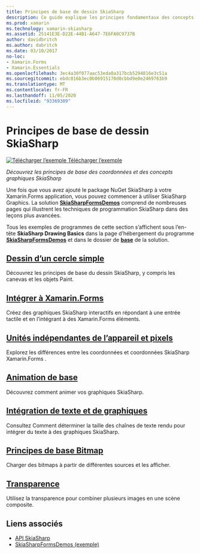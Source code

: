 ```yaml
---
title: Principes de base de dessin SkiaSharp
description: Ce guide explique les principes fondamentaux des concepts et coordonnées graphiques SkiaSharp dans les Xamarin.Forms applications.
ms.prod: xamarin
ms.technology: xamarin-skiasharp
ms.assetid: 25141E3E-D22E-44B1-A647-7E6FA0C9737B
author: davidbritch
ms.author: dabritch
ms.date: 03/10/2017
no-loc:
- Xamarin.Forms
- Xamarin.Essentials
ms.openlocfilehash: 3ec4a30f077aac53eda0a317bcb5294816e3c51a
ms.sourcegitcommit: ebdc016b3ec0b06915170d0cbbd9e0e2469763b9
ms.translationtype: MT
ms.contentlocale: fr-FR
ms.lasthandoff: 11/05/2020
ms.locfileid: "93369309"
---
```

# <a name="skiasharp-drawing-basics"></a>Principes de base de dessin SkiaSharp

[![Télécharger l’exemple](~/media/shared/download.png) Télécharger l’exemple](/samples/xamarin/xamarin-forms-samples/skiasharpforms-demos)

_Découvrez les principes de base des coordonnées et des concepts graphiques SkiaSharp_

Une fois que vous avez ajouté le package NuGet SkiaSharp à votre Xamarin.Forms application, vous pouvez commencer à utiliser SkiaSharp Graphics. La solution [**SkiaSharpFormsDemos**](/samples/xamarin/xamarin-forms-samples/skiasharpforms-demos) comprend de nombreuses pages qui illustrent les techniques de programmation SkiaSharp dans des leçons plus avancées.

Tous les exemples de programmes de cette section s’affichent sous l’en-tête **SkiaSharp Drawing Basics** dans la page d’hébergement du programme [**SkiaSharpFormsDemos**](/samples/xamarin/xamarin-forms-samples/skiasharpforms-demos) et dans le dossier de [**base**](https://github.com/xamarin/xamarin-forms-samples/tree/master/SkiaSharpForms/Demos/Demos/SkiaSharpFormsDemos/Basics) de la solution.

## <a name="drawing-a-simple-circle"></a>[Dessin d’un cercle simple](circle.md)

Découvrez les principes de base du dessin SkiaSharp, y compris les canevas et les objets Paint.

## <a name="integrating-with-no-locxamarinforms"></a>[Intégrer à Xamarin.Forms](integration.md)

Créez des graphiques SkiaSharp interactifs en répondant à une entrée tactile et en l’intégrant à des Xamarin.Forms éléments.

## <a name="pixels-and-device-independent-units"></a>[Unités indépendantes de l’appareil et pixels](pixels.md)

Explorez les différences entre les coordonnées et coordonnées SkiaSharp Xamarin.Forms .

## <a name="basic-animation"></a>[Animation de base](animation.md)

Découvrez comment animer vos graphiques SkiaSharp.

## <a name="integrating-text-and-graphics"></a>[Intégration de texte et de graphiques](text.md)

Consultez Comment déterminer la taille des chaînes de texte rendu pour intégrer du texte à des graphiques SkiaSharp.

## <a name="bitmap-basics"></a>[Principes de base Bitmap](bitmaps.md)

Charger des bitmaps à partir de différentes sources et les afficher.

## <a name="transparency"></a>[Transparence](transparency.md)

Utilisez la transparence pour combiner plusieurs images en une scène composite.

## <a name="related-links"></a>Liens associés

- [API SkiaSharp](/dotnet/api/skiasharp)
- [SkiaSharpFormsDemos (exemple)](/samples/xamarin/xamarin-forms-samples/skiasharpforms-demos)